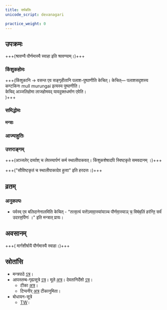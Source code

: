 ```yaml
---
title: सर्पबलिः
unicode_script: devanagari

practice_weight: 0
---
```


## उपक्रमः
<div class="js_include" url="/vedAH/yajuH/taittirIyam/sUtram/ApastambaH/gRhyam/sUtra-pAThaH/vishvAsa-prastutiH/20_sarpabaliH/18_05_shrAvaNyAm.md"  newLevelForH1="2" includeTitle="false"> </div>  

+++(श्रावण्यै पौर्णमास्यै स्वाहा इति श्रावण्याम्।)+++

### किंशुकहोमः
<div class="js_include" url="/vedAH/yajuH/taittirIyam/sUtram/ApastambaH/gRhyam/sUtra-pAThaH/vishvAsa-prastutiH/20_sarpabaliH/18_06_pArvaNavadAjyabhAgAnte.md"  newLevelForH1="2" includeTitle="false"> </div>  

+++(किंशुकानि → वसन्त एव सङ्गृहीतानि पलाश-पुष्पाणीति केचित्। केचित्— पलाशसदृशस्य कण्टकिनः mull murungai इत्यस्य पुष्पाणीति।  
केचिद् अञ्जलिहोमा लाजहोमवद् यावदुक्तधर्माण एवेति।  
)+++



### समिद्धोमः
#### मन्त्राः
<div class="js_include" url="/vedAH/yajuH/taittirIyam/sUtram/ApastambaH/gRhyam/sUtra-pAThaH/vishvAsa-prastutiH/20_sarpabaliH/18_07_uttarAbhistisRbhirAragvadhamayyassamidhaH.md"  newLevelForH1="2" includeTitle="false"> </div>  

### आज्याहुतिः
<div class="js_include" url="/vedAH/yajuH/taittirIyam/sUtram/ApastambaH/gRhyam/sUtra-pAThaH/vishvAsa-prastutiH/20_sarpabaliH/18_08_AjyAhutIruttarAH.md"  newLevelForH1="2" includeTitle="false"> </div>  

### उत्तराङ्गम्
+++(अञ्जलेर् दर्व्याश् च लेपस्यार्पणं कर्म स्थालीपाकवत्। किंशुकशेषादपि स्विष्टकृते समवदानम् ।)+++

<div class="js_include" url="/vedAH/yajuH/taittirIyam/sUtram/ApastambaH/gRhyam/sUtra-pAThaH/vishvAsa-prastutiH/20_sarpabaliH/18_09_jayAdi_pratipadyate.md"  newLevelForH1="2" includeTitle="false"> </div>  

+++("सौविष्टकृतं च स्थालीपाकादेव हुत्वा" इति हरदत्तः।)+++

<div class="js_include" url="/vedAH/yajuH/taittirIyam/sUtram/ApastambaH/gRhyam/sUtra-pAThaH/vishvAsa-prastutiH/20_sarpabaliH/18_10_pariShechanAnta~N_kRtvA.md"  newLevelForH1="2" includeTitle="false"> </div>  

<div class="js_include" url="/vedAH/yajuH/taittirIyam/sUtram/ApastambaH/gRhyam/sUtra-pAThaH/vishvAsa-prastutiH/20_sarpabaliH/18_11_tUShNIM_sampuShkA.md"  newLevelForH1="2" includeTitle="false"> </div>  


<div class="js_include" url="/vedAH/yajuH/taittirIyam/sUtram/ApastambaH/gRhyam/sUtra-pAThaH/vishvAsa-prastutiH/20_sarpabaliH/18_12_uttarairupasthAyApaH.md"  newLevelForH1="2" includeTitle="false"> </div>  

<div class="js_include" url="/vedAH/yajuH/taittirIyam/sUtram/ApastambaH/gRhyam/sUtra-pAThaH/vishvAsa-prastutiH/20_sarpabaliH/19_01_dhAnAH_kumArAn.md"  newLevelForH1="2" includeTitle="false"> </div>  

## व्रतम्
<div class="js_include" url="/vedAH/yajuH/taittirIyam/sUtram/ApastambaH/gRhyam/sUtra-pAThaH/vishvAsa-prastutiH/20_sarpabaliH/19_02_evam_ata.md"  newLevelForH1="2" includeTitle="false"> </div>  

### अनुकल्पः
- पर्वस्व् एव बलिदानेनालमिति केचित् - "तत्स॒त्यं यत्ते॑ऽमावा॒स्या॑याञ्च पौर्णमा॒स्याञ् च॒ विष॑ब॒लिं हर॑न्ति॒ सर्व॑ उदरस॒र्पिणः॑ ।" इति मन्त्रात् प्रायः।

## अवसानम्
<div class="js_include" url="/vedAH/yajuH/taittirIyam/sUtram/ApastambaH/gRhyam/sUtra-pAThaH/vishvAsa-prastutiH/20_sarpabaliH/19_03_mArgashIrShyAm.md"  newLevelForH1="2" includeTitle="false"> </div>  

+++( मार्गशीर्षायै पौर्णमास्यै स्वाहा।)+++  

<div class="js_include" url="/vedAH/yajuH/taittirIyam/sUtram/ApastambaH/gRhyam/sUtra-pAThaH/vishvAsa-prastutiH/20_sarpabaliH/19_04_ahArShamiti_balimantrasya.md"  newLevelForH1="2" includeTitle="false"> </div>  

<div class="js_include" url="/vedAH/yajuH/taittirIyam/sUtram/ApastambaH/gRhyam/sUtra-pAThaH/vishvAsa-prastutiH/20_sarpabaliH/19_05_atrainamutsRjati.md"  newLevelForH1="2" includeTitle="false"> </div>  

## स्रोतांसि
- मन्त्रपाठे [ऽत्र](https://archive.org/stream/EKAGNIKANDABHASHYAMSAMSKRUTHAM/EKAGNIKANDA%20BHASHYAM%20SAMSKRUTHAM#page/n173/mode/2up)।
- आपस्तम्ब-गृह्यसूत्रे [ऽत्र](https://archive.org/stream/APASTHAMBAGRUHYASUTRAMSUDARSHANAHARADATHA/APASTHAMBA%20GRUHYASUTRAM%20%28SUDARSHANA%2CHARADATHA%29#page/n263/mode/2up)। मूले [अत्र](https://archive.org/stream/APASTHAMBAGRUHYASUTRAMSUDARSHANAHARADATHA/APASTHAMBA%20GRUHYASUTRAM%20%28SUDARSHANA%2CHARADATHA%29#page/n31/mode/2up)। देवतानिर्देशो [ऽत्र](https://archive.org/stream/APASTHAMBAGRUHYASUTRAMSUDARSHANAHARADATHA/APASTHAMBA%20GRUHYASUTRAM%20%28SUDARSHANA%2CHARADATHA%29#page/n151/mode/2up)।
    - टीका [अत्र](../../../../../vedAH/taittirIyam/ekAgnikANDa-haradatta-TIkA/)।
    - टिप्पनीर् [अत्र](https://checkvist.com/checklists/575296/export.html?export_notes=true&&task_ids=22799169) टीकानुमिता।
- बोधायन-सूत्रे
    - [TW](https://twitter.com/sammodacharya/status/762117723115573248)।
